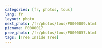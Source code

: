 ```yaml
---
categories: [fr, photos, tous]
lang: fr
layout: photo
next_photo: /fr/photos/tous/P0000009.html
picname: P0000017
prev_photo: /fr/photos/tous/P0000057.html
tags: [Tree Inside Tree]
---
```


